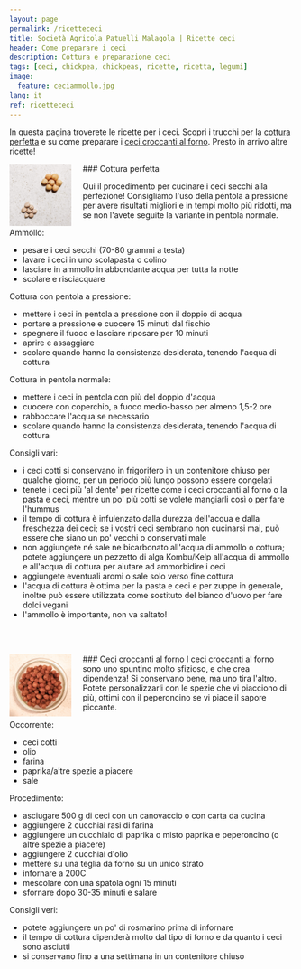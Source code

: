 ```yaml
---
layout: page
permalink: /ricettececi
title: Società Agricola Patuelli Malagola | Ricette ceci
header: Come preparare i ceci
description: Cottura e preparazione ceci
tags: [ceci, chickpea, chickpeas, ricette, ricetta, legumi]
image:
  feature: ceciammollo.jpg
lang: it
ref: ricettececi
---
```


In questa pagina troverete le ricette per i ceci. Scopri i trucchi per la <a href="#cottura">cottura perfetta</a> e su come preparare i <a href="#cecicroccanti">ceci croccanti al forno</a>. Presto in arrivo altre ricette!

<div id="cottura"></div>
### Cottura perfetta     
<img src="/images/cotturaceci.jpg" style="width:110px;height:110px;margin:0px 20px 0px 0px" align="left"> 

Qui il procedimento per cucinare i ceci secchi alla perfezione! Consigliamo l'uso della pentola a pressione per avere risultati migliori e in tempi molto più ridotti, ma se non l'avete seguite la variante in pentola normale.      

Ammollo:      
- pesare i ceci secchi (70-80 grammi a testa)   
- lavare i ceci in uno scolapasta o colino    
- lasciare in ammollo in abbondante acqua per tutta la notte    
- scolare e risciacquare    

Cottura con pentola a pressione:       
- mettere i ceci in pentola a pressione con il doppio di acqua      
- portare a pressione e cuocere 15 minuti dal fischio    
- spegnere il fuoco e lasciare riposare per 10 minuti   
- aprire e assaggiare    
- scolare quando hanno la consistenza desiderata, tenendo l'acqua di cottura      

Cottura in pentola normale:    
- mettere i ceci in pentola con più del doppio d'acqua   
- cuocere con coperchio, a fuoco medio-basso per almeno 1,5-2 ore    
- rabboccare l'acqua se necessario    
- scolare quando hanno la consistenza desiderata, tenendo l'acqua di cottura    

Consigli vari:   
- i ceci cotti si conservano in frigorifero in un contenitore chiuso per qualche giorno, per un periodo più lungo possono essere congelati    
- tenete i ceci più 'al dente' per ricette come i ceci croccanti al forno o la pasta e ceci, mentre un po' più cotti se volete mangiarli così o per fare l'hummus   
- il tempo di cottura è infulenzato dalla durezza dell'acqua e dalla freschezza dei ceci; se i vostri ceci sembrano non cucinarsi mai, può essere che siano un po' vecchi o conservati male        
- non aggiungete né sale ne bicarbonato all'acqua di ammollo o cottura; potete aggiungere un pezzetto di alga Kombu/Kelp all'acqua di ammollo e all'acqua di cottura per aiutare ad ammorbidire i ceci   
- aggiungete eventuali aromi o sale solo verso fine cottura   
- l'acqua di cottura è ottima per la pasta e ceci e per zuppe in generale, inoltre può essere utilizzata come sostituto del bianco d'uovo per fare dolci vegani    
- l'ammollo è importante, non va saltato!   

<br/><br/>
<div id="cecicroccanti"></div>
### Ceci croccanti al forno     
<img src="/images/cecicroccanti.jpg" style="width:110px;height:110px;margin:0px 20px 0px 0px" align="left"> 
I ceci croccanti al forno sono uno spuntino molto sfizioso, e che crea dipendenza! Si conservano bene, ma uno tira l'altro. Potete personalizzarli con le spezie che vi piacciono di più, ottimi con il peperoncino se vi piace il sapore piccante.    

Occorrente:   
- ceci cotti   
- olio   
- farina   
- paprika/altre spezie a piacere   
- sale   

Procedimento:   
- asciugare 500 g di ceci con un canovaccio o con carta da cucina   
- aggiungere 2 cucchiai rasi di farina   
- aggiungere un cucchiaio di paprika o misto paprika e peperoncino (o altre spezie a piacere)   
- aggiungere 2 cucchiai d'olio   
- mettere su una teglia da forno su un unico strato
- infornare a 200C
- mescolare con una spatola ogni 15 minuti    
- sfornare dopo 30-35 minuti e salare    

Consigli veri:   
- potete aggiungere un po' di rosmarino prima di infornare   
- il tempo di cottura dipenderà molto dal tipo di forno e da quanto i ceci sono asciutti   
- si conservano fino a una settimana in un contenitore chiuso   







